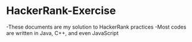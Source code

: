 # HackerRank-Exercise

-These documents are my solution to HackerRank practices
-Most codes are written in Java, C++, and even JavaScript
